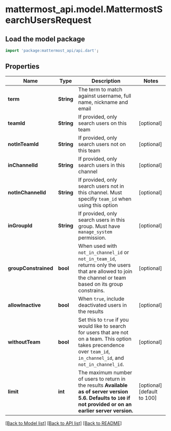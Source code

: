 # mattermost_api.model.MattermostSearchUsersRequest

## Load the model package
```dart
import 'package:mattermost_api/api.dart';
```

## Properties
Name | Type | Description | Notes
------------ | ------------- | ------------- | -------------
**term** | **String** | The term to match against username, full name, nickname and email | 
**teamId** | **String** | If provided, only search users on this team | [optional] 
**notInTeamId** | **String** | If provided, only search users not on this team | [optional] 
**inChannelId** | **String** | If provided, only search users in this channel | [optional] 
**notInChannelId** | **String** | If provided, only search users not in this channel. Must specifiy `team_id` when using this option | [optional] 
**inGroupId** | **String** | If provided, only search users in this group. Must have `manage_system` permission. | [optional] 
**groupConstrained** | **bool** | When used with `not_in_channel_id` or `not_in_team_id`, returns only the users that are allowed to join the channel or team based on its group constrains. | [optional] 
**allowInactive** | **bool** | When `true`, include deactivated users in the results | [optional] 
**withoutTeam** | **bool** | Set this to `true` if you would like to search for users that are not on a team. This option takes precendence over `team_id`, `in_channel_id`, and `not_in_channel_id`. | [optional] 
**limit** | **int** | The maximum number of users to return in the results  __Available as of server version 5.6. Defaults to `100` if not provided or on an earlier server version.__  | [optional] [default to 100]

[[Back to Model list]](../README.md#documentation-for-models) [[Back to API list]](../README.md#documentation-for-api-endpoints) [[Back to README]](../README.md)


